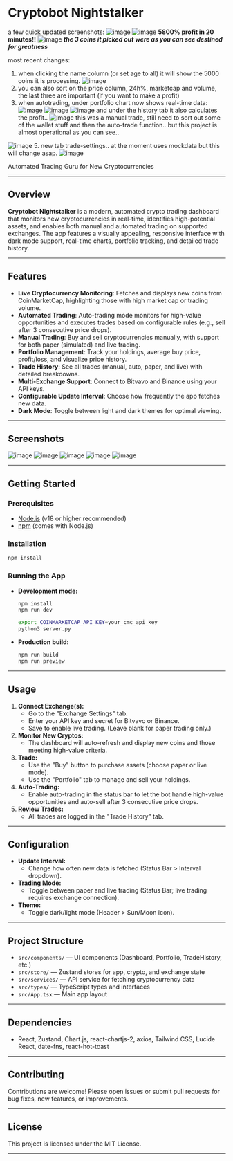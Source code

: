 # Cryptobot Nightstalker
a few quick updated screenshots:
![image](https://github.com/user-attachments/assets/0e135fd2-7a97-4326-a4ff-67c87d47d424)
![image](https://github.com/user-attachments/assets/bd3dacc9-d8d2-4c0c-a609-b869bbc0944a)
**5800% profit in 20 minutes!!**
![image](https://github.com/user-attachments/assets/e104dad0-cc16-4675-a63b-475392d14b5d)
***the 3 coins it picked out were as you can see destined for greatness***

most recent changes:
1. when clicking the name column (or set age to all) it will show the 5000 coins it is processing.
![image](https://github.com/user-attachments/assets/4e053d23-20d5-4b1e-842e-8a65394aeae0)
2. you can also sort on the price column, 24h%, marketcap and volume, the last three are important (if you want to make a profit)
3. when autotrading, under portfolio chart now shows real-time data:
![image](https://github.com/user-attachments/assets/73cb55da-bca9-4645-aeeb-7ca990e16f08)
![image](https://github.com/user-attachments/assets/8c40c971-67b9-457b-86cd-f98cc7711954)
![image](https://github.com/user-attachments/assets/fa683883-0153-4953-aa72-c57d8feef6e1)
and under the history tab it also calculates the profit.. 
![image](https://github.com/user-attachments/assets/96be94ab-141d-40a8-a2aa-31da9e2fefe8)
this was a manual trade, still  need to sort out some of the wallet stuff and then the auto-trade function.. but this project is almost operational as you can  see..

![image](https://github.com/user-attachments/assets/12514dc9-7288-4a13-8786-108c692c9d3a)
5. new tab trade-settings.. at the moment uses mockdata but this will change asap.
![image](https://github.com/user-attachments/assets/e1520980-a7f7-4280-9f8c-27c33bc8c639)

Automated Trading Guru for New Cryptocurrencies

---

## Overview

**Cryptobot Nightstalker** is a modern, automated crypto trading dashboard that monitors new cryptocurrencies in real-time, identifies high-potential assets, and enables both manual and automated trading on supported exchanges. The app features a visually appealing, responsive interface with dark mode support, real-time charts, portfolio tracking, and detailed trade history.

---

## Features

- **Live Cryptocurrency Monitoring**: Fetches and displays new coins from CoinMarketCap, highlighting those with high market cap or trading volume.
- **Automated Trading**: Auto-trading mode monitors for high-value opportunities and executes trades based on configurable rules (e.g., sell after 3 consecutive price drops).
- **Manual Trading**: Buy and sell cryptocurrencies manually, with support for both paper (simulated) and live trading.
- **Portfolio Management**: Track your holdings, average buy price, profit/loss, and visualize price history.
- **Trade History**: See all trades (manual, auto, paper, and live) with detailed breakdowns.
- **Multi-Exchange Support**: Connect to Bitvavo and Binance using your API keys.
- **Configurable Update Interval**: Choose how frequently the app fetches new data.
- **Dark Mode**: Toggle between light and dark themes for optimal viewing.

---

## Screenshots

![image](https://github.com/user-attachments/assets/6990950e-1d6d-4168-a2e2-a90cf88a1bfc)
![image](https://github.com/user-attachments/assets/78b84ca5-2223-424c-a018-54954bde9143)
![image](https://github.com/user-attachments/assets/29d3a5f2-e424-4a9b-873b-4268f30922f3)
![image](https://github.com/user-attachments/assets/1acf531d-5dda-4698-8ff9-455ca9b583ee)
![image](https://github.com/user-attachments/assets/4c06aaca-4014-4731-ac59-4d2e8635dbb1)

---

## Getting Started

### Prerequisites
- [Node.js](https://nodejs.org/) (v18 or higher recommended)
- [npm](https://www.npmjs.com/) (comes with Node.js)

### Installation
```bash
npm install
```

### Running the App
- **Development mode:**
  ```bash for terminal 1
  npm install
  npm run dev
  ```
  ```bash for terminal 2
  export COINMARKETCAP_API_KEY=your_cmc_api_key
  python3 server.py
  ```
- **Production build:**
  ```bash
  npm run build
  npm run preview
  ```

---

## Usage

1. **Connect Exchange(s):**
   - Go to the "Exchange Settings" tab.
   - Enter your API key and secret for Bitvavo or Binance.
   - Save to enable live trading. (Leave blank for paper trading only.)
2. **Monitor New Cryptos:**
   - The dashboard will auto-refresh and display new coins and those meeting high-value criteria.
3. **Trade:**
   - Use the "Buy" button to purchase assets (choose paper or live mode).
   - Use the "Portfolio" tab to manage and sell your holdings.
4. **Auto-Trading:**
   - Enable auto-trading in the status bar to let the bot handle high-value opportunities and auto-sell after 3 consecutive price drops.
5. **Review Trades:**
   - All trades are logged in the "Trade History" tab.

---

## Configuration

- **Update Interval:**
  - Change how often new data is fetched (Status Bar > Interval dropdown).
- **Trading Mode:**
  - Toggle between paper and live trading (Status Bar; live trading requires exchange connection).
- **Theme:**
  - Toggle dark/light mode (Header > Sun/Moon icon).

---

## Project Structure

- `src/components/` — UI components (Dashboard, Portfolio, TradeHistory, etc.)
- `src/store/` — Zustand stores for app, crypto, and exchange state
- `src/services/` — API service for fetching cryptocurrency data
- `src/types/` — TypeScript types and interfaces
- `src/App.tsx` — Main app layout

---

## Dependencies

- React, Zustand, Chart.js, react-chartjs-2, axios, Tailwind CSS, Lucide React, date-fns, react-hot-toast

---

## Contributing

Contributions are welcome! Please open issues or submit pull requests for bug fixes, new features, or improvements.

---

## License

This project is licensed under the MIT License.

---
